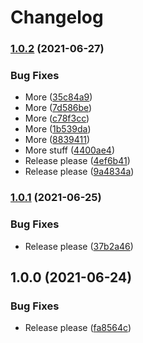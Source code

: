 # Changelog

### [1.0.2](https://www.github.com/jmagnusson/deploy-helm-gke-action/compare/v1.0.1...v1.0.2) (2021-06-27)


### Bug Fixes

* More ([35c84a9](https://www.github.com/jmagnusson/deploy-helm-gke-action/commit/35c84a951ad7a20b98bea7861a47497252d665b2))
* More ([7d586be](https://www.github.com/jmagnusson/deploy-helm-gke-action/commit/7d586be2462dd18cef98f94336363c15079ae35c))
* More ([c78f3cc](https://www.github.com/jmagnusson/deploy-helm-gke-action/commit/c78f3cc44cdad1ded409d91b236fa6b252005414))
* More ([1b539da](https://www.github.com/jmagnusson/deploy-helm-gke-action/commit/1b539daf54426743e475a15edae989535958612b))
* More ([8839411](https://www.github.com/jmagnusson/deploy-helm-gke-action/commit/8839411f6069a54dfb44ed275a6faa536616b561))
* More stuff ([4400ae4](https://www.github.com/jmagnusson/deploy-helm-gke-action/commit/4400ae47c30dc6bef271e5efccc3c3c3772145b6))
* Release please ([4ef6b41](https://www.github.com/jmagnusson/deploy-helm-gke-action/commit/4ef6b419975d49b67cedf5f392fd31e9f1aa5d9b))
* Release please ([9a4834a](https://www.github.com/jmagnusson/deploy-helm-gke-action/commit/9a4834a018d0b6f1c330448b21c301f0876f73f6))

### [1.0.1](https://www.github.com/jmagnusson/deploy-helm-gke-action/compare/v1.0.0...v1.0.1) (2021-06-25)


### Bug Fixes

* Release please ([37b2a46](https://www.github.com/jmagnusson/deploy-helm-gke-action/commit/37b2a460de97f8ef3feac767ebcf5c312653ec69))

## 1.0.0 (2021-06-24)


### Bug Fixes

* Release please ([fa8564c](https://www.github.com/jmagnusson/deploy-helm-gke-action/commit/fa8564cd6cef422b80b86dd0eaf7eed11ee788a7))

